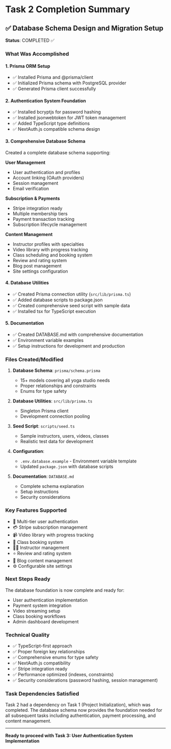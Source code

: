# Task 2 Completion Summary

## ✅ Database Schema Design and Migration Setup

**Status**: COMPLETED ✅

### What Was Accomplished

#### 1. **Prisma ORM Setup**
- ✅ Installed Prisma and @prisma/client
- ✅ Initialized Prisma schema with PostgreSQL provider
- ✅ Generated Prisma client successfully

#### 2. **Authentication System Foundation**
- ✅ Installed bcryptjs for password hashing
- ✅ Installed jsonwebtoken for JWT token management
- ✅ Added TypeScript type definitions
- ✅ NextAuth.js compatible schema design

#### 3. **Comprehensive Database Schema**
Created a complete database schema supporting:

**User Management**
- User authentication and profiles
- Account linking (OAuth providers)
- Session management
- Email verification

**Subscription & Payments**
- Stripe integration ready
- Multiple membership tiers
- Payment transaction tracking
- Subscription lifecycle management

**Content Management**
- Instructor profiles with specialties
- Video library with progress tracking
- Class scheduling and booking system
- Review and rating system
- Blog post management
- Site settings configuration

#### 4. **Database Utilities**
- ✅ Created Prisma connection utility (`src/lib/prisma.ts`)
- ✅ Added database scripts to package.json
- ✅ Created comprehensive seed script with sample data
- ✅ Installed tsx for TypeScript execution

#### 5. **Documentation**
- ✅ Created DATABASE.md with comprehensive documentation
- ✅ Environment variable examples
- ✅ Setup instructions for development and production

### Files Created/Modified

1. **Database Schema**: `prisma/schema.prisma`
   - 15+ models covering all yoga studio needs
   - Proper relationships and constraints
   - Enums for type safety

2. **Database Utilities**: `src/lib/prisma.ts`
   - Singleton Prisma client
   - Development connection pooling

3. **Seed Script**: `scripts/seed.ts`
   - Sample instructors, users, videos, classes
   - Realistic test data for development

4. **Configuration**: 
   - `.env.database.example` - Environment variable template
   - Updated `package.json` with database scripts

5. **Documentation**: `DATABASE.md`
   - Complete schema explanation
   - Setup instructions
   - Security considerations

### Key Features Supported

- 🔐 Multi-tier user authentication
- 💳 Stripe subscription management
- 📹 Video library with progress tracking
- 📅 Class booking system
- 👩‍🏫 Instructor management
- ⭐ Review and rating system
- 📝 Blog content management
- ⚙️ Configurable site settings

### Next Steps Ready

The database foundation is now complete and ready for:
- User authentication implementation
- Payment system integration
- Video streaming setup
- Class booking workflows
- Admin dashboard development

### Technical Quality

- ✅ TypeScript-first approach
- ✅ Proper foreign key relationships
- ✅ Comprehensive enums for type safety
- ✅ NextAuth.js compatibility
- ✅ Stripe integration ready
- ✅ Performance optimized (indexes, constraints)
- ✅ Security considerations (password hashing, session management)

### Task Dependencies Satisfied

Task 2 had a dependency on Task 1 (Project Initialization), which was completed. The database schema now provides the foundation needed for all subsequent tasks including authentication, payment processing, and content management.

---

**Ready to proceed with Task 3: User Authentication System Implementation**
